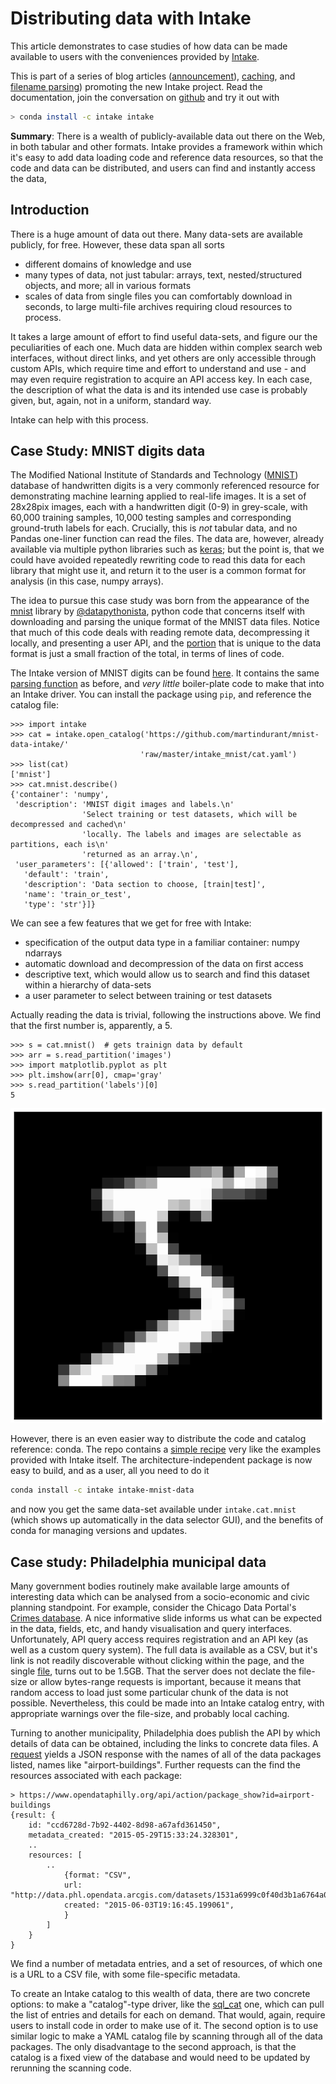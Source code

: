 # Distributing data with Intake

This article demonstrates to case studies of how data can be made available to
users with the conveniences provided by [Intake](https://intake.readthedocs.io/en/latest/).

This is part of a series of blog articles 
([announcement](https://www.anaconda.com/blog/developer-blog/intake-taking-the-pain-out-of-data-access/)),
[caching](https://www.anaconda.com/blog/developer-blog/intake-caching-data-on-first-read-makes-future-analysis-faster/), 
and [filename parsing](https://www.anaconda.com/blog/developer-blog/intake-parsing-data-from-filenames-and-paths/))
promoting the new Intake project. Read the documentation, join the
conversation on [github](https://github.com/ContinuumIO/intake) and try it out with
```bash
> conda install -c intake intake
```

**Summary**: There is a wealth of publicly-available data out there on the Web, in
both tabular and other formats. Intake provides a framework within which it's easy
to add data loading code and reference data resources, so that the code and data
can be distributed, and users can find and instantly access the data, 

## Introduction

There is a huge amount of data out there. Many data-sets are available publicly, for free.
However, these data span all sorts
- different domains of knowledge and use
- many types of data, not just tabular: arrays, text, nested/structured objects, and
  more; all in various formats
- scales of data from single files you can comfortably download in seconds, to large multi-file
  archives requiring cloud resources to process. 

It takes a large amount
of effort to find useful data-sets, and figure our the peculiarities of each one. Much
data are hidden within complex search web interfaces, without direct links, and yet others
are only accessible through custom APIs, which require time and effort to understand and use -
and may even require registration to acquire an API access key. In each case, the description
of what the data is and its intended use case is probably given, but, again, not in a uniform,
standard way.

Intake can help with this process.
 
## Case Study: MNIST digits data
 
The Modified National Institute of Standards and Technology 
([MNIST](http://yann.lecun.com/exdb/mnist/)) database of handwritten
digits is a very commonly referenced resource for demonstrating machine learning applied to
real-life images. It is a set of 28x28pix images, each with a handwritten digit (0-9) in
grey-scale, with 60,000 training samples, 10,000 testing samples and corresponding ground-truth
labels for each. Crucially, this is *not* tabular data, and no Pandas one-liner function can
read the files.
The data are, however, already available via multiple python libraries such as
[keras](https://www.tensorflow.org/api_docs/python/tf/keras/datasets/mnist/load_data); but the
point is, that we could have avoided repeatedly rewriting code to read this data for each library
that might use it, and return it to the user is a common format for analysis (in this case,
numpy arrays).

The idea to pursue this case study was born from the appearance of the 
[mnist](https://github.com/datapythonista/mnist/) library by 
[@datapythonista](https://github.com/datapythonista), python code that concerns itself with
downloading and parsing the unique format of the MNIST data files. Notice that much of this
code deals with reading remote data, decompressing it locally, and presenting a user API, and the 
[portion](https://github.com/datapythonista/mnist/blob/master/mnist/__init__.py#L64) that is
unique to the data format is just a small fraction of the total, in terms of lines of code. 

The Intake version of MNIST digits can be found 
[here](https://github.com/martindurant/mnist-data-intake). It contains the same
[parsing function](https://github.com/martindurant/mnist-data-intake/blob/master/intake_mnist/plugin.py#L73)
as before, and *very little* boiler-plate code to make that into an Intake driver. You can
install the package using `pip`, and reference the catalog file:
```
>>> import intake
>>> cat = intake.open_catalog('https://github.com/martindurant/mnist-data-intake/'
                             'raw/master/intake_mnist/cat.yaml')
>>> list(cat)
['mnist']
>>> cat.mnist.describe()
{'container': 'numpy',
 'description': 'MNIST digit images and labels.\n'
                'Select training or test datasets, which will be decompressed and cached\n'
                'locally. The labels and images are selectable as partitions, each is\n'
                'returned as an array.\n',
 'user_parameters': [{'allowed': ['train', 'test'],
   'default': 'train',
   'description': 'Data section to choose, [train|test]',
   'name': 'train_or_test',
   'type': 'str'}]}
```

We can see a few features that we get for free with Intake:
- specification of the output data type in a familiar container: numpy ndarrays
- automatic download and decompression of the data on first access
- descriptive text, which would allow us to search and find this dataset within a hierarchy of data-sets
- a user parameter to select between training or test datasets

Actually reading the data is trivial, following the instructions above. We find that the first number is, 
apparently, a 5.

```
>>> s = cat.mnist()  # gets trainign data by default
>>> arr = s.read_partition('images')
>>> import matplotlib.pyplot as plt
>>> plt.imshow(arr[0], cmap='gray'
>>> s.read_partition('labels')[0]
5
```
![Number 5](./5.png)

However, there is an even easier way to distribute the code and catalog reference: conda.
The repo contains a [simple recipe](https://github.com/martindurant/mnist-data-intake/tree/master/conda)
very like the examples provided with Intake itself. The architecture-independent package is
now easy to build, and as a user, all you need to do it
```bash
conda install -c intake intake-mnist-data
```
and now you get the same data-set available under `intake.cat.mnist` (which shows up
automatically in the data selector GUI), and the benefits of conda for managing versions
and updates.

## Case study: Philadelphia municipal data

Many government bodies routinely make available large amounts of interesting data which can
be analysed from a socio-economic and civic planning standpoint. For example, consider
the Chicago Data Portal's [Crimes database](https://data.cityofchicago.org/Public-Safety/Crimes-2001-to-present/ijzp-q8t2).
A nice informative slide informs us what can be expected in the data, fields, etc, and
handy visualisation and query interfaces.  
Unfortunately, API query access requires registration and an API key (as well as a custom
query system). The full data is available as a CSV, but it's link is not readily discoverable
without clicking within the page, and the single [file](https://data.cityofchicago.org/api/views/ijzp-q8t2/rows.csv?accessType=DOWNLOAD),
turns out to be 1.5GB. That the server does not declate the file-size or allow bytes-range
requests is important, because it means that random access to load just some particular
chunk of the data is not possible. Nevertheless, this could be made into
an Intake catalog entry, with appropriate warnings over the file-size, and probably local
caching.

Turning to another municipality, Philadelphia does publish the API by which details of
data can be obtained, including the links to concrete data files. A 
[request](https://www.opendataphilly.org/api/3/action/package_list) yields a JSON response
with the names of all of the data packages listed, names like "airport-buildings". Further
requests can the find the resources associated with each package:

```
> https://www.opendataphilly.org/api/action/package_show?id=airport-buildings
{result: {
    id: "ccd6728d-7b92-4402-8d98-a67afd361450",
    metadata_created: "2015-05-29T15:33:24.328301",
    ..
    resources: [
        ..
            {format: "CSV",
            url: "http://data.phl.opendata.arcgis.com/datasets/1531a6999c0f40d3b1a6764a0a54f32b_0.csv",
            created: "2015-06-03T19:16:45.199061",
            }
        ]
    }
}
``` 
We find a number of metadata entries, and a set of resources, of which one is a URL to a CSV
file, with some file-specific metadata. 

To create an Intake catalog to this wealth of data, there are two concrete options: to make a 
"catalog"-type driver, like the [sql_cat](https://intake-sql.readthedocs.io/en/latest/api.html#intake_sql.SQLCatalog)
one, which can pull the list of entries and details for each on demand. That would, again, require
users to install code in order to make use of it. The second option is to use similar logic to
make a YAML catalog file by scanning through all of the data packages. The only disadvantage to the
second approach, is that the catalog is a fixed view of the database and would need to be
updated by rerunning the scanning code.

